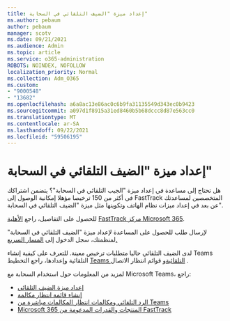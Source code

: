 ```yaml
---
title: إعداد ميزة "الضيف التلقائي في السحابة"
ms.author: pebaum
author: pebaum
manager: scotv
ms.date: 09/21/2021
ms.audience: Admin
ms.topic: article
ms.service: o365-administration
ROBOTS: NOINDEX, NOFOLLOW
localization_priority: Normal
ms.collection: Adm_O365
ms.custom:
- "9000548"
- "13682"
ms.openlocfilehash: a6a8ac13e86ac0c6b9fa31135549d343ec0b9423
ms.sourcegitcommit: a097d1f8915a31ed8460b5b68dccc8d87e563cc0
ms.translationtype: MT
ms.contentlocale: ar-SA
ms.lasthandoff: 09/22/2021
ms.locfileid: "59506195"
---
```

# <a name="set-up-a-cloud-auto-attendant"></a>إعداد ميزة "الضيف التلقائي في السحابة"

هل تحتاج إلى مساعدة في إعداد ميزة "الجيب التلقائي في السحابة"؟ يتضمن اشتراكك في أكثر من 150 ترخيصا مؤهلا إمكانية الوصول إلى FastTrack المتخصصين لمساعدتك عن بعد في إعداد ميزات نظام الهاتف وتكوينها مثل ميزة "الضيف التلقائي في السحابة".

للحصول على التفاصيل، راجع [الأهلية](https://docs.microsoft.com/fasttrack/eligibility) [FastTrack مركز Microsoft 365](https://docs.microsoft.com/fasttrack/introduction#what-is-fasttrack-for-microsoft-365).

لإرسال طلب للحصول على المساعدة لإعداد ميزة "الضيف التلقائي في السحابة" لمنظمتك، سجل الدخول إلى [المسار السريع.](https://www.microsoft.com/fasttrack?rtc=1)

لدى الضيف التلقائي حاليا متطلبات ترخيص معينة. للتعرف على كيفية إنشاء Teams التلقائية وإعدادها، راجع التخطيط [Teams التلقائية](https://docs.microsoft.com/microsoftteams/what-are-phone-system-auto-attendants)و قوائم انتظار الاتصال .

لمزيد من المعلومات حول استخدام السحابة مع Microsoft Teams، راجع:

- [إعداد ميزة الضيف التلقائي](https://docs.microsoft.com/microsoftteams/create-a-phone-system-auto-attendant)
- [إنشاء قائمة انتظار مكالمة](https://docs.microsoft.com/microsoftteams/create-a-phone-system-call-queue)
- [الرد التلقائي ومكالمات انتظار المكالمات مباشرة من Teams](https://docs.microsoft.com/microsoftteams/answer-auto-attendant-and-call-queue-calls)
- [Microsoft 365 المنتجات والقدرات المدعومة من FastTrack](https://docs.microsoft.com/fasttrack/products-and-capabilities#office-365)
